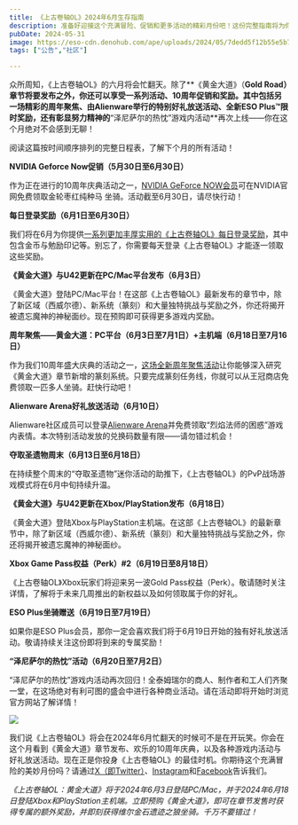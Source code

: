 ```yaml
---
title: 《上古卷轴OL》2024年6月生存指南
description: 准备好迎接这个充满冒险、促销和更多活动的精彩月份吧！这份完整指南将为你介绍将于6月到来的所有《上古卷轴OL》精彩。  
pubDate: 2024-05-31
image: https://eso-cdn.denohub.com/ape/uploads/2024/05/7dedd5f12b55e5b7727b96b397e21415.jpg
tags: ["公告","社区"]

---
```


众所周知，《上古卷轴OL》的六月将会忙翻天。除了**《黄金大道》（****Gold
Road）章节将要发布**之外，你还可以享受一系列活动、10周年促销和奖励。其中包括另一场精彩的**周年聚焦**、由**Alienware**举行的特别好礼放送活动、全新**ESO
Plus**™**限时奖励**，还有彰显努力精神的**“泽尼萨尔的热忱”游戏内活动**再次上线——你在这个月绝对不会感到无聊！

阅读这篇按时间顺序排列的完整日程表，了解下个月的所有活动！

**NVIDIA Geforce Now促销（5月30日至6月30日）**

作为正在进行的10周年庆典活动之一，[NVIDIA GeForce NOW会员](/news/post/66075)可在NVIDIA官网免费领取金轮枣红纯种马
坐骑。活动截至6月30日，请尽快行动！

**每日登录奖励（6月1日至6月30日）**

我们将在6月为你提供[一系列更加丰厚实用的《上古卷轴OL》每日登录奖励](/news/post/66115)，其中包含金币与勉励印记等。别忘了，你需要每天登录《上古卷轴OL》才能逐一领取这些奖励。

**《黄金大道》与U42更新在PC/Mac平台发布（6月3日）**

《黄金大道》登陆PC/Mac平台！在这部《上古卷轴OL》最新发布的章节中，除了新区域（西威尔德）、新系统（篆刻）和大量独特挑战与奖励之外，你还将揭开被遗忘魔神的神秘面纱。现在预购即可获得更多游戏内奖励。

**周年聚焦——黄金大道：PC平台（6月3日至7月1日）+主机端（6月18日至7月16日）**

作为我们10周年盛大庆典的活动之一，[这场全新周年聚焦活动](/news/post/66071)让你能够深入研究《黄金大道》章节新增的篆刻系统。只要完成篆刻任务线，你就可以从王冠商店免费领取一匹多人坐骑。赶快行动吧！

**Alienware Arena好礼放送活动（6月10日）**

Alienware社区成员可以登录[Alienware Arena](https://na.alienwarearena.com/)并免费领取“烈焰法师的困惑”游戏内表情。本次特别活动发放的兑换码数量有限——请勿错过机会！

**夺取圣遗物周末（6月13日至6月18日）**

在持续整个周末的“夺取圣遗物”迷你活动的助推下，《上古卷轴OL》的PvP战场游戏模式将在6月中旬持续升温。

**《黄金大道》与U42更新在Xbox/PlayStation发布（6月18日）**

《黄金大道》登陆Xbox与PlayStation主机端。在这部《上古卷轴OL》的最新章节中，除了新区域（西威尔德）、新系统（篆刻）和大量独特挑战与奖励之外，你还将揭开被遗忘魔神的神秘面纱。

**Xbox Game Pass权益（Perk）#2（6月19日至8月18日）**

《上古卷轴OL》Xbox玩家们将迎来另一波Gold
Pass权益（Perk）。敬请随时关注详情，了解将于未来几周推出的新权益以及如何领取属于你的好礼。

**ESO Plus坐骑赠送（6月19日至7月19日）**

如果你是ESO Plus会员，那你一定会喜欢我们将于6月19日开始的独有好礼放送活动。敬请持续关注这份即将到来的专属奖励！

**“泽尼萨尔的热忱”活动（6月20日至7月2日）**

“泽尼萨尔的热忱”游戏内活动再次回归！全泰姆瑞尔的商人、制作者和工人们齐聚一堂，在这场绝对有利可图的盛会中进行各种商业活动。请在活动即将开始时浏览官方网站了解详情！

![](https://eso-cdn.denohub.com/ape/uploads/2024/05/b6360a035cdef67521809ceee342e35f.jpg)

我们说《上古卷轴OL》将会在2024年6月忙翻天的时候可不是在开玩笑。你会在这个月看到《黄金大道》章节发布、欢乐的10周年庆典，以及各种游戏内活动与好礼放送活动。现在正是你投身《上古卷轴OL》的最佳时机。你期待这个充满冒险的美妙月份吗？请通过[X（即Twitter）](https://twitter.com/TESOnline)、[Instagram](https://www.instagram.com/elderscrollsonline/)和[Facebook](https://www.facebook.com/elderscrollsonline)告诉我们。

_《上古卷轴OL：黄金大道》将于2024年6月3日登陆PC/Mac，并于2024年6月18日登陆Xbox和PlayStation主机端。立即预购《黄金大道》，即可在章节发售时获得专属的额外奖励，并即刻获得维尔金石遗迹之狼坐骑。千万不要错过！_
